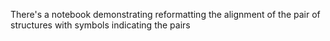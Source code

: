 There's a notebook demonstrating reformatting the alignment of the pair of structures with symbols indicating the pairs

